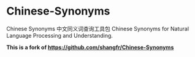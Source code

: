 # Chinese-Synonyms
Chinese Synonyms 中文同义词查询工具包
Chinese Synonyms for Natural Language Processing and Understanding.



**This is a fork of https://github.com/shangfr/Chinese-Synonyms**
